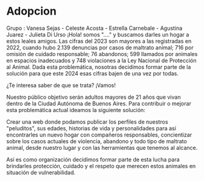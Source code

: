 # Adopcion
Grupo : Vanesa Sejas - Celeste Acosta - Estrella Carnebale - Agustina Juarez - Julieta Di Urso
¡Hola! somos "...." y buscamos darles un hogar a estos leales amigos.
Las cifras del 2023 son mayores a las registradas en 2022, cuando hubo 2.139 denuncias por casos de maltrato animal; 716 por omisión de cuidado responsable; 76 abandonos; 599 llamados por animales en espacios inadecuados y 748 violaciones a la Ley Nacional de Protección al Animal. Dada esta problemática, nosotras decidimos formar parte de la solución para que este 2024 esas cifras bajen de una vez por todas.

¿Te interesa saber de que se trata? ¡Vamos! 

Nuestro público objetivo serán adultos mayores de 21 años que vivan dentro de la Ciudad Autónoma de Buenos Aires. 
Para contribuir o mejorar esta problemática actual ideamos la siguiente solución: 

Crear una web donde podamos publicar los perfiles de nuestros "peluditos", sus edades, historias de vida y personalidades para así encontrarles un nuevo hogar con compañeros responsables, concientizar sobre los casos actuales de violencia, abandono y todo tipo de maltrato animal, desde nuestro lugar y con las herramientas que tenemos al alcance. 

Así es como organización decidimos formar parte de esta lucha para brindarles protección, cuidado y el respeto que merecen estos animales en situación de vulnerabilidad.

